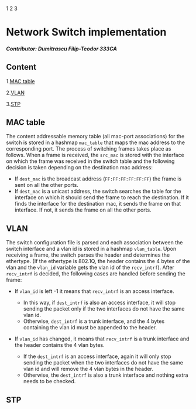 1 2 3
# Network Switch implementation
##### Contributor: Dumitrascu Filip-Teodor 333CA

## Content
1.[MAC table](#mac-table)

2.[VLAN](#vlan)

3.[STP](#stp)


## MAC table
The content addressable memory table (all mac-port associations) for the switch
is stored in a hashmap `mac_table` that maps the mac address to the
corresponding port. The process of switching frames takes place as follows.
When a frame is received, the `src_mac` is stored with the interface on which
the frame was received in the switch table and the following decision is taken depending on the destination mac address:
- If `dest_mac` is the broadcast address (`FF:FF:FF:FF:FF:FF`) the frame is
sent on all the other ports.
- If `dest_mac` is a unicast address, the switch searches the table for the
interface on which it should send the frame to reach the destination. If it
finds the interface for the destination mac, it sends the frame on that
interface. If not, it sends the frame on all the other ports.


## VLAN
The switch configuration file is parsed and each association between the switch interface and a vlan id is stored in a hashmap `vlan_table`. Upon receiving a frame, the switch parses the header and determines the ethertype. (If the
ethertype is 802.1Q, the header contains the 4 bytes of the vlan and the
`vlan_id` variable gets the vlan id of the `recv_intrf`). After `recv_intrf` is decided, the following cases are handled before sending the frame: 
- If `vlan_id` is left -1 it means that `recv_intrf` is an access interface.
    - In this way, if `dest_intrf` is also an access interface, it will
    stop sending the packet only if the two interfaces do not have the same
    vlan id. 
    - Otherwise, `dest_intrf` is a trunk interface, and the 4 bytes
    containing the vlan id must be appended to the header.

- If `vlan_id` has changed, it means that `recv_intrf` is a trunk interface
and the header contains the 4 vlan bytes.
    - If the `dest_intrf` is an access interface, again it will only stop sending the packet when the two interfaces do not have the same vlan id and will remove the 4 vlan bytes in the header.
    - Otherwise, the `dest_intrf` is also a trunk interface and nothing
    extra needs to be checked.

## STP
